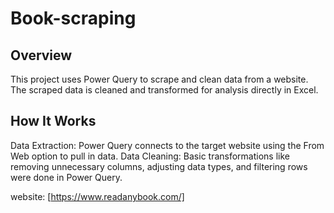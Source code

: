 # Book-scraping

## Overview
This project uses Power Query to scrape and clean data from a website. The scraped data is cleaned and transformed for analysis directly in Excel.

## How It Works
Data Extraction: Power Query connects to the target website using the From Web option to pull in data.
Data Cleaning: Basic transformations like removing unnecessary columns, adjusting data types, and filtering rows were done in Power Query.

website: [https://www.readanybook.com/]
